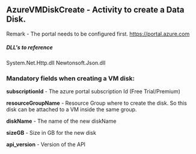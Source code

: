 ## AzureVMDiskCreate - Activity to create a Data Disk.

Remark - The portal needs to be configured first. https://portal.azure.com

##### DLL's to reference

System.Net.Http.dll
Newtonsoft.Json.dll

### Mandatory fields when creating a VM disk:

**subscriptionId**		- The azure portal subscription Id (Free Trial/Premium)

**resourceGroupName**	- Resource Group where to create the disk. So this disk can be attached to a VM inside the same group.

**diskName**			- The name of the new diskName

**sizeGB**				- Size in GB for the new disk

**api_version**			- Version of the API
